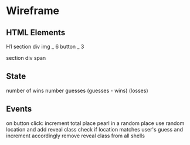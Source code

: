 # Wireframe

[](./assets/shell-game.png)

## HTML Elements

H1
section
div
img _ 6
button _ 3

section
div
span

## State

number of wins
number guesses
(guesses - wins) (losses)

## Events

on button click:
increment total
place pearl in a random place
use random location and add reveal class
check if location matches user's guess and increment accordingly
remove reveal class from all shells
